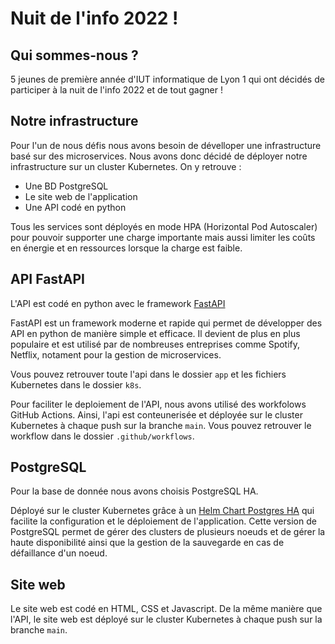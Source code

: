 # Nuit de l'info 2022 !

## Qui sommes-nous ?
5 jeunes de première année d'IUT informatique de Lyon 1 qui ont décidés de participer à la nuit de l'info 2022 et de tout 
gagner !

## Notre infrastructure
Pour l'un de nous défis nous avons besoin de dévelloper une infrastructure basé sur des microservices.
Nous avons donc décidé de déployer notre infrastructure sur un cluster Kubernetes.
On y retrouve :
- Une BD PostgreSQL
- Le site web de l'application
- Une API codé en python

Tous les services sont déployés en mode HPA (Horizontal Pod Autoscaler) pour pouvoir supporter une charge importante
mais aussi limiter les coûts en énergie et en ressources lorsque la charge est faible.

## API FastAPI
L'API est codé en python avec le framework [FastAPI](https://fastapi.tiangolo.com/)

FastAPI est un framework moderne et rapide qui permet de développer des API en python de manière simple et efficace.
Il devient de plus en plus populaire et est utilisé par de nombreuses entreprises comme Spotify, Netflix, notament pour
la gestion de microservices.


Vous pouvez retrouver toute l'api dans le dossier `app` et les fichiers Kubernetes dans le dossier `k8s`.

Pour faciliter le deploiement de l'API, nous avons utilisé des workfolows GitHub Actions.
Ainsi, l'api est conteunerisée et déployée sur le cluster Kubernetes à chaque push sur la branche `main`.
Vous pouvez retrouver le workflow dans le dossier `.github/workflows`.

## PostgreSQL
Pour la base de donnée nous avons choisis PostgreSQL HA.

Déployé sur le cluster Kubernetes grâce à un [Helm Chart Postgres HA](https://github.com/bitnami/charts/tree/main/bitnami/postgresql-ha) 
qui facilite la configuration et le déploiement de l'application. 
Cette version de PostgreSQL permet de gérer des clusters de plusieurs noeuds et de gérer la haute disponibilité ainsi 
que la gestion de la sauvegarde en cas de défaillance d'un noeud. 

## Site web
Le site web est codé en HTML, CSS et Javascript.
De la même manière que l'API, le site web est déployé sur le cluster Kubernetes à chaque push sur la branche `main`.
